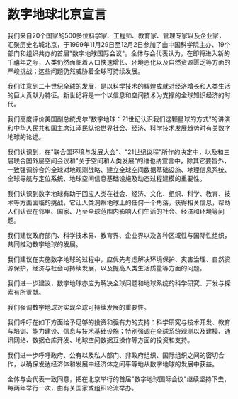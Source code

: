 # 数字地球北京宣言

我们来自20个国家的500多位科学家、工程师、教育家、管理专家以及企业家，汇聚历史名城北京，于1999年11月29日至12月2日参加了由中国科学院主办、19个部门和组织共办的首届"数字地球国际会议"。全体与会代表认为，在即将进入新的千禧年之际，人类仍然面临着人口快速增长、环境恶化以及自然资源匮乏等方面的严峻挑战；这些问题仍然威胁着全球可持续发展。

我们注意到二十世纪全球的发展，是以科学技术的辉煌成就对经济增长和人类生活的巨大贡献为特征。新世纪将是一个以信息和空间技术为支撑的全球知识经济的时代。

我们高度评价美国副总统戈尔"数字地球：21世纪认识我们这颗星球的方式"的讲演和中华人民共和国主席江泽民纵论世界社会、经济、科学技术发展趋势时有关数字地球的论述。

我们认识到，在"联合国环境与发展大会"、"21世纪议程"所作的决定中，以及和三届联合国外层空间会议和"关于空间和人类发展"的维也纳宣言中，除其它要旨外，一致强调综合的全球对地观测战略、建立全球空间数据基础设施、地理信息系统、全球导航与定位系统、地球空间信息基础设施及动态过程建模的重要性。

我们认识到数字地球有助于回应人类在社会、经济、文化、组织、科学、教育、技术等方面面临的挑战，它让人类洞察地球上的任何一个角落，获得相关信息，帮助人们认识在邻里、国家、乃至全球范围内影响人们生活的社会、经济和环境等问题。

我们建议政府部门、科学技术界、教育界、企业界以及各种区域性与国际性组织，共同推动数字地球的发展。

我们建议在实施数字地球的过程中，应优先考虑解决环境保护、灾害治理、自然资源保护，经济与社会可持续发展，以及提高人类生活质量等方面的问题。

我们进一步建议，数字地球亦应为解决全球问题和地球系统的科学研究、开发与探索有所贡献。

我们强调数字地球对实现全球可持续发展的重要性。

我们呼吁在如下方面给予足够的投资和强有力的支持：科学研究与技术开发、教育与培训、能力建设、信息与技术基础设施；特别强调在全球系统观测以及建模、通讯网络、数据仓库开发、地球空间数据互操作等方面的投资和支持。

我们进一步呼吁政府、公有以及私人部门、非政府组织、国际组织之间的密切合作，以确保发达经济体和发展中经济体之间平等地从数字地球的发展中获益。

全体与会代表一致同意，把在北京举行的首届"数字地球国际会议"继续坚持下去，每两年举行一次，由有关国家或组织轮流举办。
